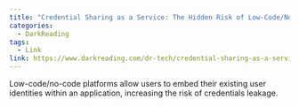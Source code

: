 ```yaml
---
title: "Credential Sharing as a Service: The Hidden Risk of Low-Code/No-Code"
categories:
  - DarkReading
tags:
  - Link
link: https://www.darkreading.com/dr-tech/credential-sharing-as-a-service-hidden-risk-of-low-code-no-code
---
```


Low-code/no-code platforms allow users to embed their existing user identities within an application, increasing the risk of credentials leakage.
